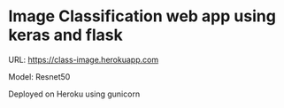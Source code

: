 # Image Classification web app using keras and flask

URL: https://class-image.herokuapp.com

Model: Resnet50

Deployed on Heroku using gunicorn
